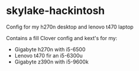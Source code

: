 # skylake-hackintosh
Config for my h270n desktop and lenovo t470 laptop

Contains a fill Clover config and kext's for my:
  * Gigabyte h270n with i5-6500
  * Lenovo t470 fir an i5-6300u
  * Gigabyte z390n with i5-9600k
